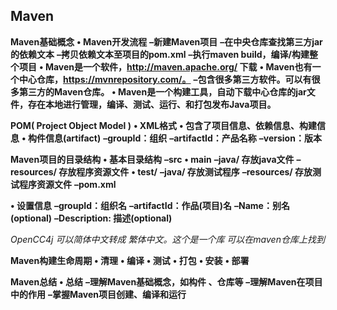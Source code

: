 ## Maven

**Maven基础概念**
**• Maven开发流程**
**–新建Maven项目**
**–在中央仓库查找第三方jar的依赖文本**
**–拷贝依赖文本至项目的pom.xml**
**–执行maven build，编译/构建整个项目**
**• Maven是一个软件，http://maven.apache.org/ 下载**
**• Maven也有一个中心仓库，https://mvnrepository.com/。**
**–包含很多第三方软件。可以有很多第三方的Maven仓库。**
**• Maven是一个构建工具，自动下载中心仓库的jar文件，存在本地进行管理，编译、测试、运行、和打包发布Java项目。**



**POM( Project Object Model )**
**• XML格式**
**• 包含了项目信息、依赖信息、构建信息**
**• 构件信息(artifact)**
**–groupId：组织**
**–artifactId：产品名称**
**–version：版本**



**Maven项目的目录结构**
**• 基本目录结构**
**–src**
**• main**
**–java/ 存放java文件**
**–resources/ 存放程序资源文件**
**• test/**
**–java/ 存放测试程序**
**–resources/ 存放测试程序资源文件**
**–pom.xml**

**• 设置信息**
**–groupId：组织名**
**–artifactId：作品(项目)名**
**–Name：别名(optional)**
**–Description: 描述(optional)**

*OpenCC4j 可以简体中文转成 繁体中文。这个是一个库 可以在maven仓库上找到*

**Maven构建生命周期**
**• 清理**
**• 编译**
**• 测试**
**• 打包**
**• 安装**
**• 部署**



**Maven总结**
**• 总结**
**–理解Maven基础概念，如构件 、仓库等**
**–理解Maven在项目中的作用**
**–掌握Maven项目创建、编译和运行**


